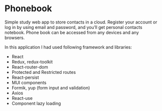 # Phonebook

Simple study web app to store contacts in a cloud. Register your account or log
in by using email and password, and you’ll get personal contacts notebook. Phone
book can be accessed from any devices and any browsers.

In this application I had used following framework and libraries:

- React
- Redux, redux-toolkit
- React-router-dom
- Protected and Restricted routes
- React-persist
- MUI components
- Formik, yup (form input and validation)
- Axios
- React-use
- Component lazy loading
